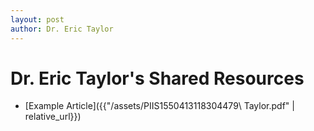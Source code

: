 ```yaml
---
layout: post
author: Dr. Eric Taylor
---
```

# Dr. Eric Taylor's Shared Resources

- [Example Article]({{"/assets/PIIS1550413118304479\ Taylor.pdf" | relative_url}})
